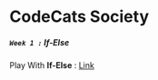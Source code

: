 # CodeCats Society

##### `Week 1 :` If-Else
Play With **If-Else** :  [Link](https://docs.google.com/document/d/1ALtuZ3tvvjO5LAI4CpJESLmZYHvrbhtyqQhZBW-LvS4/edit?usp=sharing)
